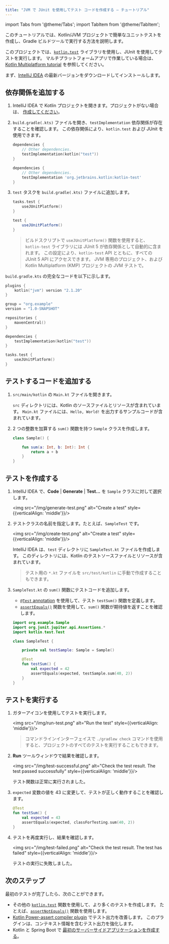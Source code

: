 ```yaml
---
title: "JVM で JUnit を使用してテスト コードを作成する – チュートリアル"
---
```

import Tabs from '@theme/Tabs';
import TabItem from '@theme/TabItem';

このチュートリアルでは、Kotlin/JVM プロジェクトで簡単なユニットテストを作成し、Gradle ビルドツールで実行する方法を説明します。

このプロジェクトでは、[`kotlin.test`](https://kotlinlang.org/api/latest/kotlin.test/index.html) ライブラリを使用し、JUnit を使用してテストを実行します。
マルチプラットフォームアプリで作業している場合は、[Kotlin Multiplatform tutorial](https://www.jetbrains.com/help/kotlin-multiplatform-dev/multiplatform-run-tests.html) を参照してください。

まず、[IntelliJ IDEA](https://www.jetbrains.com/idea/download/index.html) の最新バージョンをダウンロードしてインストールします。

## 依存関係を追加する

1. IntelliJ IDEA で Kotlin プロジェクトを開きます。プロジェクトがない場合は、
   [作成してください](https://www.jetbrains.com/help/idea/create-your-first-kotlin-app.html#create-project)。

2. `build.gradle(.kts)` ファイルを開き、`testImplementation` 依存関係が存在することを確認します。
   この依存関係により、`kotlin.test` および JUnit を使用できます。

    <Tabs groupId="build-script">
    <TabItem value="kotlin" label="Kotlin" default>

   ```kotlin
   dependencies {
       // Other dependencies.
       testImplementation(kotlin("test"))
   }
   ```

    </TabItem>
    <TabItem value="groovy" label="Groovy" default>

   ```groovy
   dependencies {
       // Other dependencies.
       testImplementation 'org.jetbrains.kotlin:kotlin-test'
   }
   ```

   </TabItem>
   </Tabs>

3. `test` タスクを `build.gradle(.kts)` ファイルに追加します。

    <Tabs groupId="build-script">
    <TabItem value="kotlin" label="Kotlin" default>

   ```kotlin
   tasks.test {
       useJUnitPlatform()
   }
   ```

    </TabItem>
    <TabItem value="groovy" label="Groovy" default>

   ```groovy
   test {
       useJUnitPlatform()
   }
   ```

   </TabItem>
   </Tabs>

   > ビルドスクリプトで `useJUnitPlatform()` 関数を使用すると、
   > `kotlin-test` ライブラリには JUnit 5 が依存関係として自動的に含まれます。
   > この設定により、`kotlin-test` API とともに、すべての JUnit 5 API にアクセスできます。
   > JVM 専用のプロジェクト、および Kotlin Multiplatform (KMP) プロジェクトの JVM テストで。
   >
   

`build.gradle.kts` の完全なコードを以下に示します。

```kotlin
plugins {
    kotlin("jvm") version "2.1.20"
}

group = "org.example"
version = "1.0-SNAPSHOT"

repositories {
    mavenCentral()
}

dependencies {
    testImplementation(kotlin("test"))
}

tasks.test {
    useJUnitPlatform()
}
```

## テストするコードを追加する

1. `src/main/kotlin` の `Main.kt` ファイルを開きます。

   `src` ディレクトリには、Kotlin のソースファイルとリソースが含まれています。
   `Main.kt` ファイルには、`Hello, World!` を出力するサンプルコードが含まれています。

2. 2 つの整数を加算する `sum()` 関数を持つ `Sample` クラスを作成します。

   ```kotlin
   class Sample() {

       fun sum(a: Int, b: Int): Int {
           return a + b
       }
   }
   ```

## テストを作成する

1. IntelliJ IDEA で、**Code** | **Generate** | **Test...** を `Sample` クラスに対して選択します。

   <img src="/img/generate-test.png" alt="Create a test" style={{verticalAlign: 'middle'}}/>

2. テストクラスの名前を指定します。たとえば、`SampleTest` です。

   <img src="/img/create-test.png" alt="Create a test" style={{verticalAlign: 'middle'}}/>

   IntelliJ IDEA は、`test` ディレクトリに `SampleTest.kt` ファイルを作成します。
   このディレクトリには、Kotlin のテストソースファイルとリソースが含まれています。

   > テスト用の `*.kt` ファイルを `src/test/kotlin` に手動で作成することもできます。
   >
   

3. `SampleTest.kt` の `sum()` 関数にテストコードを追加します。

   * [`@Test` annotation](https://kotlinlang.org/api/latest/kotlin.test/kotlin.test/-test/index.html) を使用して、テスト `testSum()` 関数を定義します。
   * [`assertEquals()`](https://kotlinlang.org/api/latest/kotlin.test/kotlin.test/assert-equals.html) 関数を使用して、`sum()` 関数が期待値を返すことを確認します。

   ```kotlin
   import org.example.Sample
   import org.junit.jupiter.api.Assertions.*
   import kotlin.test.Test

   class SampleTest {

       private val testSample: Sample = Sample()

       @Test
       fun testSum() {
           val expected = 42
           assertEquals(expected, testSample.sum(40, 2))
       }
   }
   ```

## テストを実行する

1. ガターアイコンを使用してテストを実行します。

   <img src="/img/run-test.png" alt="Run the test" style={{verticalAlign: 'middle'}}/>

   > コマンドラインインターフェイスで `./gradlew check` コマンドを使用すると、プロジェクトのすべてのテストを実行することもできます。
   >
   

2. **Run** ツールウィンドウで結果を確認します。

   <img src="/img/test-successful.png" alt="Check the test result. The test passed successfully" style={{verticalAlign: 'middle'}}/>

   テスト関数は正常に実行されました。

3. `expected` 変数の値を 43 に変更して、テストが正しく動作することを確認します。

   ```kotlin
   @Test
   fun testSum() {
       val expected = 43
       assertEquals(expected, classForTesting.sum(40, 2))
   }
   ```

4. テストを再度実行し、結果を確認します。

   <img src="/img/test-failed.png" alt="Check the test result. The test has failed" style={{verticalAlign: 'middle'}}/>

   テストの実行に失敗しました。

## 次のステップ

最初のテストが完了したら、次のことができます。

* その他の [`kotlin.test`](https://kotlinlang.org/api/latest/kotlin.test/kotlin.test/) 関数を使用して、より多くのテストを作成します。
   たとえば、[`assertNotEquals()`](https://kotlinlang.org/api/latest/kotlin.test/kotlin.test/assert-not-equals.html) 関数を使用します。
* [Kotlin Power-assert compiler plugin](power-assert) でテスト出力を改善します。
   このプラグインは、コンテキスト情報を含むテスト出力を強化します。
* Kotlin と Spring Boot で [最初のサーバーサイドアプリケーションを作成する](jvm-get-started-spring-boot)。
  ```